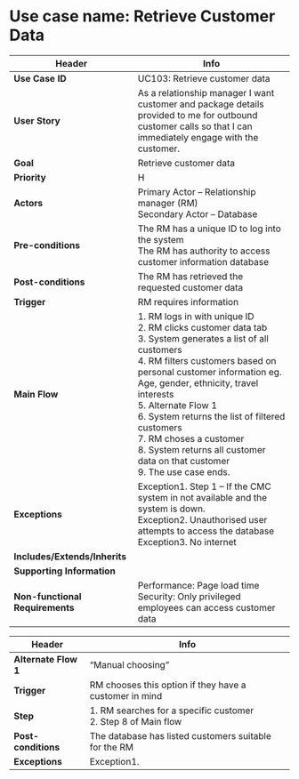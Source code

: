 # Use case name: Retrieve Customer Data

Header | Info
--- | ---
**Use Case ID** | UC103: Retrieve customer data
**User Story** | As a relationship manager I want customer and package details provided to me for outbound customer calls so that I can immediately engage with the customer.
**Goal** | Retrieve customer data
**Priority** | H 
**Actors** | Primary Actor – Relationship manager (RM)<br>Secondary Actor – Database
**Pre-conditions** | The RM has a unique ID to log into the system<br>The RM has authority to access customer information database
**Post-conditions** | The RM has retrieved the requested customer data
**Trigger** | RM requires information
**Main Flow** | 1. RM logs in with unique ID<br>2. RM clicks customer data tab<br>3. System generates a list of all customers<br>4. RM filters customers based on personal customer information eg. Age, gender, ethnicity, travel interests<br>5. Alternate Flow 1<br>6. System returns the list of filtered customers<br>7. RM choses a customer<br>8. System returns all customer data on that customer<br>9. The use case ends.
**Exceptions** | Exception1. Step 1 – If the CMC system in not available and the system is down.<br>Exception2. Unauthorised user attempts to access the database<br>Exception3. No internet
**Includes/Extends/Inherits** | 
**Supporting Information** | 
**Non-functional Requirements** | Performance: Page load time<br>Security: Only privileged employees can access customer data

Header | Info
--- | ---
**Alternate Flow 1** | “Manual choosing”  
**Trigger** | RM chooses this option if they have a customer in mind
**Step** | 1. RM searches for a specific customer<br>2. Step 8 of Main flow
**Post-conditions** | The database has listed customers suitable for the RM  
**Exceptions** | Exception1.